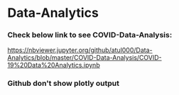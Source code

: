 # Data-Analytics
### Check below link to see COVID-Data-Analysis:
https://nbviewer.jupyter.org/github/atul000/Data-Analytics/blob/master/COVID-Data-Analysis/COVID-19%20Data%20Analytics.ipynb

### Github don't show plotly output
